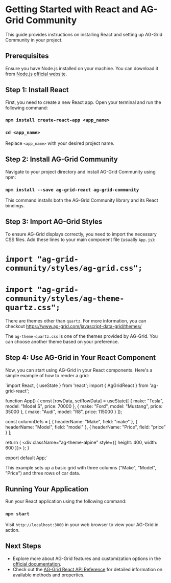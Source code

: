 # Getting Started with React and AG-Grid Community

This guide provides instructions on installing React and setting up AG-Grid Community in your project.

## Prerequisites

Ensure you have Node.js installed on your machine. You can download it from [Node.js official website](https://nodejs.org).

## Step 1: Install React

First, you need to create a new React app. Open your terminal and run the following command:

### `npm install create-react-app <app_name>`
### `cd <app_name>`

Replace `<app_name>` with your desired project name.

## Step 2: Install AG-Grid Community

Navigate to your project directory and install AG-Grid Community using npm:

### `npm install --save ag-grid-react ag-grid-community` 

This command installs both the AG-Grid Community library and its React bindings.

## Step 3: Import AG-Grid Styles

To ensure AG-Grid displays correctly, you need to import the necessary CSS files. Add these lines to your main component file (usually `App.js`):

# `import "ag-grid-community/styles/ag-grid.css";`
# `import "ag-grid-community/styles/ag-theme-quartz.css";`

There are themes other than `quartz`. For more information, you can checkout https://www.ag-grid.com/javascript-data-grid/themes/

The `ag-theme-quartz.css` is one of the themes provided by AG-Grid. You can choose another theme based on your preference.

## Step 4: Use AG-Grid in Your React Component

Now, you can start using AG-Grid in your React components. Here's a simple example of how to render a grid:

`import React, { useState } from 'react'; import { AgGridReact } from 'ag-grid-react';

function App() { const [rowData, setRowData] = useState([ { make: "Tesla", model: "Model S", price: 70000 }, { make: "Ford", model: "Mustang", price: 35000 }, { make: "Audi", model: "R8", price: 115000 } ]);

const columnDefs = [ { headerName: "Make", field: "make" }, { headerName: "Model", field: "model" }, { headerName: "Price", field: "price" } ];

return ( <div className="ag-theme-alpine" style={{ height: 400, width: 600 }}> <AgGridReact rowData={rowData} columnDefs={columnDefs} /> </div> ); }

export default App;`

This example sets up a basic grid with three columns ("Make", "Model", "Price") and three rows of car data.

## Running Your Application

Run your React application using the following command:

### `npm start`


Visit `http://localhost:3000` in your web browser to view your AG-Grid in action.

## Next Steps

- Explore more about AG-Grid features and customization options in the [official documentation](https://www.ag-grid.com/react-data-grid/).
- Check out the [AG-Grid React API Reference](https://www.ag-grid.com/react-data-grid/component-api/) for detailed information on available methods and properties.







